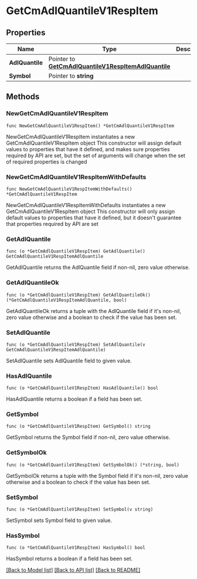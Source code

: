 # GetCmAdlQuantileV1RespItem

## Properties

Name | Type | Description | Notes
------------ | ------------- | ------------- | -------------
**AdlQuantile** | Pointer to [**GetCmAdlQuantileV1RespItemAdlQuantile**](GetCmAdlQuantileV1RespItemAdlQuantile.md) |  | [optional] 
**Symbol** | Pointer to **string** |  | [optional] 

## Methods

### NewGetCmAdlQuantileV1RespItem

`func NewGetCmAdlQuantileV1RespItem() *GetCmAdlQuantileV1RespItem`

NewGetCmAdlQuantileV1RespItem instantiates a new GetCmAdlQuantileV1RespItem object
This constructor will assign default values to properties that have it defined,
and makes sure properties required by API are set, but the set of arguments
will change when the set of required properties is changed

### NewGetCmAdlQuantileV1RespItemWithDefaults

`func NewGetCmAdlQuantileV1RespItemWithDefaults() *GetCmAdlQuantileV1RespItem`

NewGetCmAdlQuantileV1RespItemWithDefaults instantiates a new GetCmAdlQuantileV1RespItem object
This constructor will only assign default values to properties that have it defined,
but it doesn't guarantee that properties required by API are set

### GetAdlQuantile

`func (o *GetCmAdlQuantileV1RespItem) GetAdlQuantile() GetCmAdlQuantileV1RespItemAdlQuantile`

GetAdlQuantile returns the AdlQuantile field if non-nil, zero value otherwise.

### GetAdlQuantileOk

`func (o *GetCmAdlQuantileV1RespItem) GetAdlQuantileOk() (*GetCmAdlQuantileV1RespItemAdlQuantile, bool)`

GetAdlQuantileOk returns a tuple with the AdlQuantile field if it's non-nil, zero value otherwise
and a boolean to check if the value has been set.

### SetAdlQuantile

`func (o *GetCmAdlQuantileV1RespItem) SetAdlQuantile(v GetCmAdlQuantileV1RespItemAdlQuantile)`

SetAdlQuantile sets AdlQuantile field to given value.

### HasAdlQuantile

`func (o *GetCmAdlQuantileV1RespItem) HasAdlQuantile() bool`

HasAdlQuantile returns a boolean if a field has been set.

### GetSymbol

`func (o *GetCmAdlQuantileV1RespItem) GetSymbol() string`

GetSymbol returns the Symbol field if non-nil, zero value otherwise.

### GetSymbolOk

`func (o *GetCmAdlQuantileV1RespItem) GetSymbolOk() (*string, bool)`

GetSymbolOk returns a tuple with the Symbol field if it's non-nil, zero value otherwise
and a boolean to check if the value has been set.

### SetSymbol

`func (o *GetCmAdlQuantileV1RespItem) SetSymbol(v string)`

SetSymbol sets Symbol field to given value.

### HasSymbol

`func (o *GetCmAdlQuantileV1RespItem) HasSymbol() bool`

HasSymbol returns a boolean if a field has been set.


[[Back to Model list]](../README.md#documentation-for-models) [[Back to API list]](../README.md#documentation-for-api-endpoints) [[Back to README]](../README.md)


